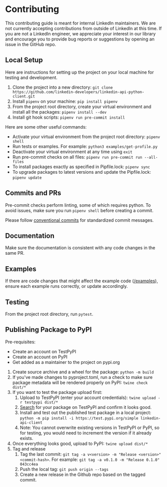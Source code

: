 # Contributing

This contributing guide is meant for internal LinkedIn maintainers. We are not currently accepting contributions from outside of LinkedIn at this time. If you are not a LinkedIn engineer, we appreciate your interest in our library and encourage you to provide bug reports or suggestions by opening an issue in the GitHub repo.

## Local Setup

Here are instructions for setting up the project on your local machine for testing and development.

1. Clone the project into a new directory: `git clone https://github.com/linkedin-developers/linkedin-api-python-client.git`
2. Install `pipenv` on your machine: `pip install pipenv`
3. From the project root directory, create your virtual environment and install all the packages: `pipenv install --dev`
4. Install git hook scripts: `pipenv run pre-commit install`

Here are some other useful commands:
- Activate your virtual environment from the project root directory: `pipenv shell`
- Run tests or examples. For example: `python3 examples/get-profile.py`
- Deactivate your virtual environment at any time using `exit`
- Run pre-commit checks on all files: `pipenv run pre-commit run --all-files`
- To install packages exactly as specified in Pipfile.lock: `pipenv sync`
- To upgrade packages to latest versions and update the Pipfile.lock: `pipenv update`

## Commits and PRs

Pre-commit checks perform linting, some of which requires python. To avoid issues, make sure you run `pipenv shell` before creating a commit.

Please follow [conventional commits](https://www.conventionalcommits.org/en/v1.0.0/) for standardized commit messages.

## Documentation

Make sure the documentation is consistent with any code changes in the same PR.

## Examples

If there are code changes that might affect the example code ([/examples](examples/)), ensure each example runs correctly, or update accordingly.

## Testing

From the project root directory, run `pytest`.

## Publishing Package to PyPI

Pre-requisites:
- Create an account on TestPyPI
- Create an account on PyPI
- Get added as a maintainer to the project on pypi.org

1. Create source archive and a wheel for the package: `python -m build`
2. If you've made changes to pyproject.toml, run a check to make sure package metadata will be rendered properly on PyPI: `twine check dist/*`
3. If you want to test the package upload first:
   1. Upload to TestPyPI (enter your account credentials): `twine upload -r testpypi dist/*`
   2. [Search](https://test.pypi.org/search/) for your package on TestPyPI and confirm it looks good.
   3. Install and test out the published test package in a local project: `python -m pip install -i https://test.pypi.org/simple linkedin-api-client`
   4. Note: You cannot overwrite existing versions in TestPyPI or PyPI, so for testing, you would need to increment the version if it already exists.
4. Once everything looks good, upload to PyPI: `twine upload dist/*`
5. Tag and release
   1. Tag the last commit: `git tag -a v<version> -m "Release <version>" <commit-hash>`. For example: `git tag -a v0.1.0 -m "Release 0.1.0" 043cc4ea`
   2. Push the local tag: `git push origin --tags`
   3. Create a new release in the Github repo based on the tagged commit.
